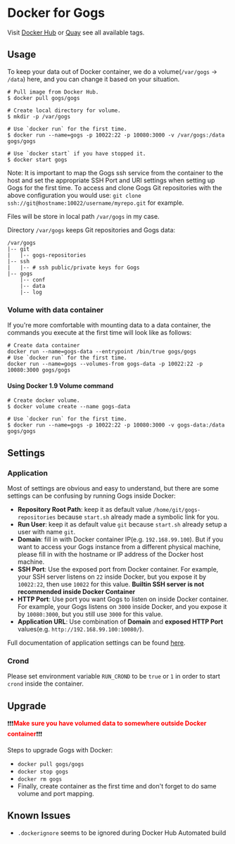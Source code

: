 # Docker for Gogs

Visit [Docker Hub](https://hub.docker.com/r/gogs/gogs/) or [Quay](https://quay.io/repository/gogs/gogs) see all available tags.

## Usage

To keep your data out of Docker container, we do a volume(`/var/gogs` -> `/data`) here, and you can change it based on your situation.

```
# Pull image from Docker Hub.
$ docker pull gogs/gogs

# Create local directory for volume.
$ mkdir -p /var/gogs

# Use `docker run` for the first time.
$ docker run --name=gogs -p 10022:22 -p 10080:3000 -v /var/gogs:/data gogs/gogs

# Use `docker start` if you have stopped it.
$ docker start gogs
```

Note: It is important to map the Gogs ssh service from the container to the host and set the appropriate SSH Port and URI settings when setting up Gogs for the first time. To access and clone Gogs Git repositories with the above configuration you would use: `git clone ssh://git@hostname:10022/username/myrepo.git` for example.

Files will be store in local path `/var/gogs` in my case.

Directory `/var/gogs` keeps Git repositories and Gogs data:

    /var/gogs
    |-- git
    |   |-- gogs-repositories
    |-- ssh
    |   |-- # ssh public/private keys for Gogs
    |-- gogs
        |-- conf
        |-- data
        |-- log

### Volume with data container

If you're more comfortable with mounting data to a data container, the commands you execute at the first time will look like as follows:

```
# Create data container
docker run --name=gogs-data --entrypoint /bin/true gogs/gogs
# Use `docker run` for the first time.
docker run --name=gogs --volumes-from gogs-data -p 10022:22 -p 10080:3000 gogs/gogs
```
#### Using Docker 1.9 Volume command

```
# Create docker volume.
$ docker volume create --name gogs-data

# Use `docker run` for the first time.
$ docker run --name=gogs -p 10022:22 -p 10080:3000 -v gogs-data:/data gogs/gogs
```

## Settings

### Application

Most of settings are obvious and easy to understand, but there are some settings can be confusing by running Gogs inside Docker:

- **Repository Root Path**: keep it as default value `/home/git/gogs-repositories` because `start.sh` already made a symbolic link for you.
- **Run User**: keep it as default value `git` because `start.sh` already setup a user with name `git`.
- **Domain**: fill in with Docker container IP(e.g. `192.168.99.100`). But if you want to access your Gogs instance from a different physical machine, please fill in with the hostname or IP address of the Docker host machine.
- **SSH Port**: Use the exposed port from Docker container. For example, your SSH server listens on `22` inside Docker, but you expose it by `10022:22`, then use `10022` for this value. **Builtin SSH server is not recommended inside Docker Container**
- **HTTP Port**: Use port you want Gogs to listen on inside Docker container. For example, your Gogs listens on `3000` inside Docker, and you expose it by `10080:3000`, but you still use `3000` for this value.
- **Application URL**: Use combination of **Domain** and **exposed HTTP Port** values(e.g. `http://192.168.99.100:10080/`).

Full documentation of application settings can be found [here](http://gogs.io/docs/advanced/configuration_cheat_sheet.html).

### Crond

Please set environment variable `RUN_CROND` to be `true` or `1` in order to start `crond` inside the container.

## Upgrade

:exclamation::exclamation::exclamation:<span style="color: red">**Make sure you have volumed data to somewhere outside Docker container**</span>:exclamation::exclamation::exclamation:

Steps to upgrade Gogs with Docker:

- `docker pull gogs/gogs`
- `docker stop gogs`
- `docker rm gogs`
- Finally, create container as the first time and don't forget to do same volume and port mapping.

## Known Issues

- `.dockerignore` seems to be ignored during Docker Hub Automated build
